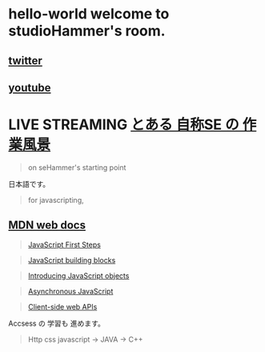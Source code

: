 # hello-world welcome to studioHammer's room.

## [twitter](https://twitter.com/eminneVairemont)

## [youtube](https://www.youtube.com/channel/UCo2ZY3vGqcxTotc_piQMtZg)

# LIVE STREAMING [とある 自称SE の 作業風景](https://www.youtube.com/playlist?list=PLnLquuurqW84uTzGYtq-vMmTGrcXFcioM)

>on seHammer's starting point

日本語です。

>for javascripting,

## [MDN web docs](https://developer.mozilla.org/en-US/)

>[JavaScript First Steps](https://developer.mozilla.org/en-US/docs/Learn/JavaScript/First_steps)

>[JavaScript building blocks](https://developer.mozilla.org/en-US/docs/Learn/JavaScript/Building_blocks)

>[Introducing JavaScript objects](https://developer.mozilla.org/en-US/docs/Learn/JavaScript/Objects)

>[Asynchronous JavaScript](https://developer.mozilla.org/en-US/docs/Learn/JavaScript/Asynchronous)

>[Client-side web APIs](https://developer.mozilla.org/en-US/docs/Learn/JavaScript/Client-side_web_APIs)

Accsess の 学習も 進めます。

>Http css javascript -> JAVA -> C++

